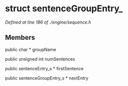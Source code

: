 # struct sentenceGroupEntry_

*Defined at line 186 of ./engine/sequence.h*

## Members

public char * groupName

public unsigned int numSentences

public sentenceEntry_s * firstSentence

public sentenceGroupEntry_s * nextEntry



